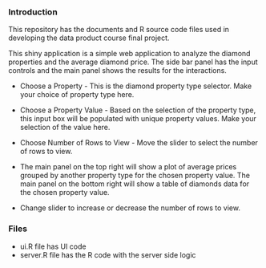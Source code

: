 ### Introduction
This repository has the documents and R source code files used in developing the data product course final project. 

This shiny application is a simple web application to analyze the diamond properties and the average diamond price. The side bar panel has the input controls and the main panel shows the results for the interactions.
* Choose a Property - This is the diamond property type selector. Make your choice of property type here. 

* Choose a Property Value - Based on the selection of the property type, this input box will be populated with unique property values. Make your selection of the value here.

* Choose Number of Rows to View - Move the slider to select the number of rows to view.

* The main panel on the top right will show a plot of average prices grouped by another property type for the chosen property value. The main panel on the bottom right will show a table of diamonds data for the chosen property value. 
* Change slider to increase or decrease the number of rows to view.

### Files 
* ui.R file has UI code
* server.R file has the R code with the server side logic 

